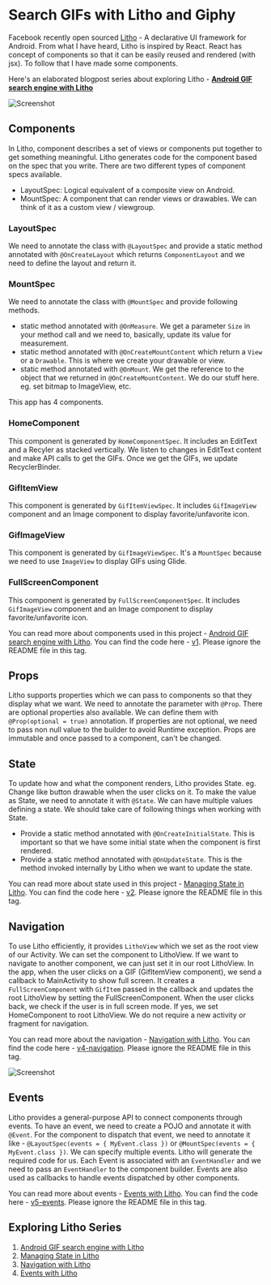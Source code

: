 # Search GIFs with Litho and Giphy

Facebook recently open sourced [Litho](http://fblitho.com/) - A declarative UI framework for Android. From what I have
heard, Litho is inspired by React. React has concept of components so that it can be easily reused and
rendered (with jsx). To follow that I have made some components.

Here's an elaborated blogpost series about exploring Litho - **[Android GIF search engine with Litho](http://www.jayrambhia.com/blog/android-litho-gifs)**

![Screenshot](https://raw.githubusercontent.com/jayrambhia/LithoGifSearch/master/art/demo1.jpg)

## Components

In Litho, component describes a set of views or components put together to get something meaningful. Litho generates code for the component based on the spec that you write.
There are two different types of component specs available.

 - LayoutSpec: Logical equivalent of a composite view on Android.
 - MountSpec: A component that can render views or drawables. We can think of it as a custom view / viewgroup.

### LayoutSpec
We need to annotate the class with `@LayoutSpec` and provide a static method annotated with `@OnCreateLayout` which returns `ComponentLayout` and we need to
define the layout and return it.

### MountSpec
We need to annotate the class with `@MountSpec` and provide following methods.

 - static method annotated with `@OnMeasure`. We get a parameter `Size` in your method call and we need to, basically, update its value for measurement.
 - static method annotated with `@OnCreateMountContent` which return a `View` or a `Drawable`. This is where we create your drawable or view.
 - static method annotated with `@OnMount`. We get the reference to the object that we returned in `@OnCreateMountContent`. We do our stuff here. eg. set bitmap to ImageView, etc.

This app has 4 components.

### HomeComponent
This component is generated by `HomeComponentSpec`. It includes an EditText and a Recyler as stacked vertically. We listen to changes in EditText content and make API calls to get the GIFs. Once we
get the GIFs, we update RecyclerBinder.

### GifItemView
This component is generated by `GifItemViewSpec`. It includes `GifImageView` component and an Image component to display favorite/unfavorite icon.

### GifImageView
This component is generated by `GifImageViewSpec`. It's a `MountSpec` because we need to use `ImageView` to display GIFs using Glide.

### FullScreenComponent
This component is generated by `FullScreenComponentSpec`. It includes `GifImageView` component and an Image component to display favorite/unfavorite icon.

You can read more about components used in this project - [Android GIF search engine with Litho](http://www.jayrambhia.com/blog/android-litho-gifs). You can find the code here - [v1](https://github.com/jayrambhia/LithoGifSearch/tree/v1).
Please ignore the README file in this tag.

## Props

Litho supports properties which we can pass to components so that they display what we want. We need to annotate the parameter with `@Prop`. There are optional properties also available. We can define
them with `@Prop(optional = true)` annotation. If properties are not optional, we need to pass non null value to the builder to avoid Runtime exception. Props are immutable and once passed to a component,
can't be changed.

## State

To update how and what the component renders, Litho provides State. eg. Change like button drawable when the user clicks on it. To make the value as State, we need to annotate it with `@State`. We can have multiple
values defining a state. We should take care of following things when working with State.

 - Provide a static method annotated with `@OnCreateInitialState`. This is important so that we have some initial state when the component is first rendered.
 - Provide a static method annotated with `@OnUpdateState`. This is the method invoked internally by Litho when we want to update the state.

You can read more about state used in this project - [Managing State in Litho](http://www.jayrambhia.com/blog/android-litho-state). You can find the code here - [v2](https://github.com/jayrambhia/LithoGifSearch/tree/v2).
Please ignore the README file in this tag.

## Navigation
To use Litho efficiently, it provides `LithoView` which we set as the root view of our Activity. We can set the component to LithoView. If we want to navigate to another component, we can just set it in our root LithoView.
In the app, when the user clicks on a GIF (GifItemView component), we send a callback to MainActivity to show full screen. It creates a `FullScreenComponent` with `GifItem` passed in the callback and updates the root LithoView
by setting the FullScreenComponent. When the user clicks back, we check if the user is in full screen mode. If yes, we set HomeComponent to root LithoView. We do not require a new activity or fragment for navigation.

You can read more about the navigation - [Navigation with Litho](http://www.jayrambhia.com/blog/android-litho-navigation). You can find the code here - [v4-navigation](https://github.com/jayrambhia/LithoGifSearch/tree/v4-navigation). Please ignore the README file in this tag.

![Screenshot](https://raw.githubusercontent.com/jayrambhia/LithoGifSearch/master/art/demo2.jpg)

## Events

Litho provides a general-purpose API to connect components through events. To have an event, we need to create a POJO and annotate it with `@Event`. For the component to dispatch that event,
we need to annotate it like - `@LayoutSpec(events = { MyEvent.class })` or `@MountSpec(events = { MyEvent.class })`. We can specify multiple events. Litho will generate the required code for us.
Each Event is associated with an `EventHandler` and we need to pass an `EventHandler` to the component builder. Events are also used as callbacks to handle events dispatched by other components.

You can read more about events - [Events with Litho](http://www.jayrambhia.com/blog/android-litho-events). You can find the code here - [v5-events](https://github.com/jayrambhia/LithoGifSearch/tree/v5-events). Please ignore the README file in this tag.

## Exploring Litho Series

 1. [Android GIF search engine with Litho](http://www.jayrambhia.com/blog/android-litho-gifs)
 2. [Managing State in Litho](http://www.jayrambhia.com/blog/android-litho-state)
 3. [Navigation with Litho](http://www.jayrambhia.com/blog/android-litho-navigation)
 4. [Events with Litho](http://www.jayrambhia.com/blog/android-litho-events)